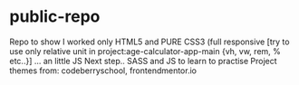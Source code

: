 # public-repo
Repo to show
I worked only HTML5 and PURE CSS3 (full responsive [try to use only relative unit in project:age-calculator-app-main {vh, vw, rem, % etc..}] ... an little JS
Next step.. SASS and JS to learn to practise
Project themes from: codeberryschool, frontendmentor.io
